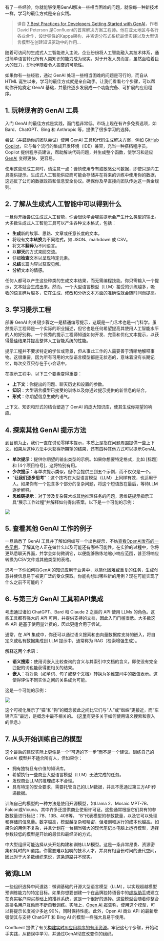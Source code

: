 <!--
title:  开发者入门GenAI七步法
cover: https://cdn.thenewstack.io/media/2023/12/04f5849f-cat_dog-1024x683.jpg
-->

有了一些经验，你就能够使用GenAI解决一些相当困难的问题，就像每一种新技术一样，学习的最佳方式是亲自实践。

> 译自 [7 Best Practices for Developers Getting Started with GenAI](https://thenewstack.io/7-best-practices-for-developers-getting-started-with-genai/)，作者 David Peterson 是Confluent的首席解决方案工程师。他在亚太地区与各行各业合作，设计弹性的Kappa架构，并咨询分布式系统最佳实践以及大型语言模型在创建知识驱动中的作用...

随着可访问的生成式人工智能进入主流，企业纷纷将人工智能融入其技术体系，通过简单语言转化所有人类知识的能力成为现实。对于开发人员而言，虽然面临着巨大的压力，却也伴随着令人振奋的可能性。

如果你有一些经验，通过 GenAI 处理一些相当困难的问题是可行的，而自从 HTML 诞生以来，学习的最佳方式就是亲自动手。让我们看看七个步骤，可以帮助你开始奠定 GenAI 基础，并最终逐步发展成一个功能完备、可扩展的应用程序。

## 1. 玩转现有的 GenAI 工具

入门 GenAI 的最佳方式是实践，而门槛非常低。市场上现在有许多免费选项，如 Bard、ChatGPT、Bing 和 Anthropic 等，提供了很多学习的选择。

尝试（并鼓励你的团队尝试）使用 GenAI 工具和代码生成解决方案，例如 [GitHub Copilot](https://github.com/features/copilot)，它与每个流行的集成开发环境（IDE）兼容，充当一种搭档程序员。Copilot 提供程序员建议，帮助解决代码问题，并生成整个函数，使学习和适应 [GenAI](https://us.resources.cio.com/resources/the-data-streaming-platform-key-to-ai-initiatives-4/) 变得更快、更容易。

使用这些现成工具时，请注意一点：谨慎使用专有或敏感公司数据，即使只是向工具提供提示。生成式人工智能供应商可能会存储并在将来的训练中使用你的数据，这违反了公司的数据政策和信息安全协议。确保你及早直接向团队传达这一黄金规则。

## 2. 了解从生成式人工智能中可以得到什么

一旦你开始尝试生成式人工智能，你会很快学会哪些提示会产生什么类型的输出。大多数生成式人工智能工具可以产生各种文本格式，包括：

- **生成**新的故事、思路、文章或任意长度的文本。
- 将现有文本**转换**为不同格式，如 JSON、markdown 或 CSV。
- 将文本**翻译**为不同语言。
- 以**聊天**的方式来回交流。
- 仔细**检查**文本以呈现特定元素。
- **总结**长篇内容以获取见解。
- **分析**文本的情感。

任何人都可以产生这些种类的生成文本结果，而无需编程技能。你只需输入一个提示，文本就会生成出来。然而，一个大型语言模型（LLM）接受的训练越多，吸收的语言碎片越多，它在生成、修改和分析文本方面的准确性就会随时间而提高。

## 3. 学习提示工程

部署 GenAI 的关键步骤之一是精通编写提示，这既是一门艺术也是一门科学。虽然提示工程师是一个实际的职业描述，但它也是任何希望提高其使用人工智能水平的人的好别称。一个优秀的提示工程师知道如何开发、完善和优化文本提示，以获得最佳结果并提高整体人工智能系统的性能。

提示工程并不要求特定的学位或背景，但从事此工作的人需要善于清晰地解释事物。这很重要，因为所有可用的大型语言模型都是无状态的，意味着没有长期记忆，每次交互只存在于小会话中。

在提示工程中，以下三个要素变得重要：

- **上下文**：你提出的问题、聊天历史和设置的参数。
- **知识**：大型语言模型已接受的训练以及你通过提示提供的新信息的结合。
- **形式**：你期望信息生成的语气。

上下文、知识和形式的结合塑造了 GenAI 的庞大知识库，使其生成你期望的响应。

## 4. 探索其他 GenAI 提示方法

到目前为止，我们一直在讨论零样本提示，本质上是指在问题周围提供一些上下文。如果从这种方法中未获得所期望的结果，还有四种其他方式可以提示GenAI。

- **单次提示**：提供你期望的输出类型的示例。如果你想要特定格式，比如 [标题] 和 [4个项目符号]，这将特别有用。
- **少次提示**：与单次提示类似，但你会提供三到五个示例，而不仅仅是一个。
- “**让我们逐步思考**”：这个技巧在大型语言模型（LLM）上同样有效，也适用于人。如果你有一个包含多个部分的复杂问题，将这个短语放在最后，等待LLM逐步解释。
- **思维链提示**：对于涉及复杂算术或其他推理任务的问题，思维链提示指示工具“展示工作过程”并解释如何得出答案。以下是一个可能的示例：

![](https://cdn.thenewstack.io/media/2023/12/d2a44788-image1.png)

## 5. 查看其他 GenAI 工作的例子

一旦熟悉了 GenAI 工具并了解如何编写一个出色提示，不妨[查看OpenAI发布的一些示例](https://github.com/openai/openai-cookbook/tree/main/examples)，了解其他人正在做什么以及可能还有哪些可能性。在实验的过程中，你将更熟悉聊天界面，并学会如何微调它，以便能够熟练地缩小响应范围，甚至将响应转换为CSV文件或其他类型的表格。

思考一下你如何将GenAI的知识应用于业务中，以简化困难或重复的任务，生成创意并使信息易于被更广泛的受众获取。你能构想出哪些新的用例？现在可能实现了什么之前不可能的？

## 6. 与第三方 GenAI 工具和API集成

考虑通过诸如 ChatGPT、Bard 和 Claude 2 之类的 API 使用 LLMs 的角色。这些工具都有强大的 API 可用，并提供支持的文档，因此入门门槛很低。大多数这些 API 是基于使用量计费的，因此更适合用于尝试。

通常，在 API 集成中，你还可以通过语义搜索和由向量数据库支持的嵌入，将自定义或私有数据集成到 LLM 提示中，通常称为 RAG（检索增强生成）。

解释这两个术语：

- **语义搜索**：使用词嵌入比较查询的含义与其索引中文档的含义，即使没有完全匹配的词也能获得更相关的结果。
- **嵌入**：将对象（如单词、句子或整个文档）转换为多维空间中的数值表示。这使得评估不同实体之间的关系成为可能。

这是一个可能的示例：

![](https://cdn.thenewstack.io/media/2023/12/47cf21cd-image2.png)

这个可视化展示了“猫”和“狗”的概念彼此之间比它们与“人”或“蜘蛛”更接近，而“车辆汽车”最远，是概念中最不相关的。 ([这里](https://www.confluent.io/blog/chatgpt-and-streaming-data-for-real-time-generative-ai/#connecting-knowledge-base-to-gpt)有更多关于如何使用语义搜索和嵌入的信息.)

## 7. 从头开始训练自己的模型

这个最后的建议实际上更像是一个“可选的下一步”而不是一个建议。训练自己的 GenAI 模型并不适合所有人，但如果你：

- 拥有独特且有价值的知识库。
- 希望执行一些商业大型语言模型（LLM）无法完成的任务。
- 发现商业LLM的推理成本不合理。
- 具有特定的安全要求，需要托管自己的LLM数据，并且不愿通过第三方API传递数据。

训练自己的模型的一种方法是使用开源模型，如Llama 2、Mosaic MPT-7B、Falcon或Vicuna，其中许多还提供商业使用许可证。这些通常根据它们具有的参数数量进行标记：7B、13B、40B等。 “B”代表模型的参数数量，以及它可以处理和存储的信息量。数字越高，模型越复杂和精密，但培训和运行的成本也越高。如果你的用例不复杂，并且计划在一台相当强大的现代笔记本电脑上运行模型，选择参数较低的模型是开始的最佳和最经济的方式。

中大型组织可能选择从头开始构建和训练LLM模型。这是一条非常昂贵、资源密集和耗时的AI道路。你需要难以招聘的技术人才，并具有相当长时间的迭代空间，因此对于大多数组织来说，这条道路并不现实。

## 微调LLM

一些组织选择中间道路：微调基础的开源大型语言模型（LLM），以实现超越模型预训练能力的特定目标。如果你想要创建一个在品牌独特语音中的[虚拟助手](https://www.confluent.io/blog/chatgpt-and-streaming-data-for-real-time-generative-ai/)或建立在真实客户购买基础上的推荐系统，这是一个很好的选择。这些模型会随着你整合高排名用户互动而不断自我训练。实际上，[Open AI 报告](https://voicebot.ai/2023/08/23/openai-brings-fine-tuning-to-gpt-3-5-turbo-and-gpt-4/)称，使用这个模型，可以将提示长度减少多达 90%，同时保持性能。此外，Open AI 商业 API 的最新增强使其与支持 ChatGPT 和 Bing AI 的模型一样强大且易于使用。

Confluent 提供了有关[构建实时AI应用程序的有用资源](https://www.confluent.io/use-case/artificial-intelligence/)。牢记这七个步骤，开始动手实践，从错误中学习，并通过GenAI彻底改变你的组织。

